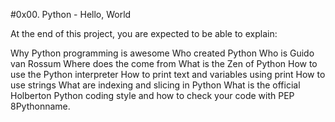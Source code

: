 
#0x00. Python - Hello, World

At the end of this project, you are expected to be able to explain:

Why Python programming is awesome Who created Python Who is Guido van Rossum Where does the come from What is the Zen of Python How to use the Python interpreter How to print text and variables using print How to use strings What are indexing and slicing in Python What is the official Holberton Python coding style and how to check your code with PEP 8Pythonname.
